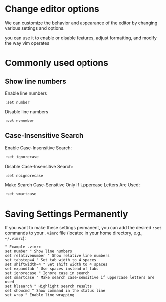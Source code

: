 # Change editor options

We can customize the behavior and appearance of the editor by changing various settings and options.

you can use it to enable or disable features, adjust formatting, and modify the way vim operates

# Commonly used options

## Show line numbers

Enable line numbers

```
:set number
```

Disable line numbers

```
:set nonumber
```

## Case-Insensitive Search

Enable Case-Insensitive Search:

```sh
:set ignorecase
```

Disable Case-Insensitive Search:

```sh
:set noignorecase
```

Make Search Case-Sensitive Only If Uppercase Letters Are Used:

```sh
:set smartcase
```

# Saving Settings Permanently

If you want to make these settings permanent, you can add the desired `:set` commands to your `.vimrc` file (located in your home directory, e.g., `~/.vimrc`):

```vim
" Example .vimrc
set number " Show line numbers
set relativenumber " Show relative line numbers
set tabstop=4 " Set tab width to 4 spaces
set shiftwidth=4 " Set shift width to 4 spaces
set expandtab " Use spaces instead of tabs
set ignorecase " Ignore case in search
set smartcase " Make search case-sensitive if uppercase letters are used
set hlsearch " Highlight search results
set showcmd " Show command in the status line
set wrap " Enable line wrapping
```
